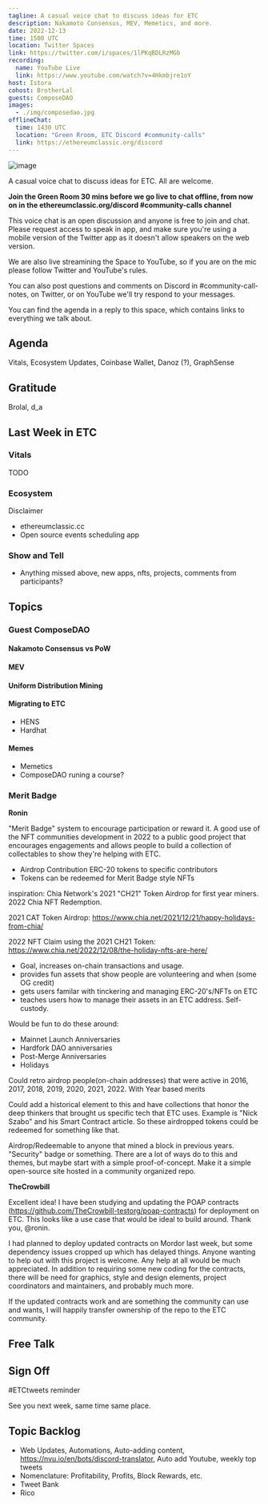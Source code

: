 ```yaml
---
tagline: A casual voice chat to discuss ideas for ETC
description: Nakamoto Consensus, MEV, Memetics, and more.
date: 2022-12-13
time: 1500 UTC
location: Twitter Spaces
link: https://twitter.com/i/spaces/1lPKqBDLRzMGb
recording:
  name: YouTube Live
  link: https://www.youtube.com/watch?v=4Hkmbjre1oY
host: Istora
cohost: BrotherLal
guests: ComposeDAO
images:
  - ./img/composedao.jpg
offlineChat:
  time: 1430 UTC
  location: "Green Rroom, ETC Discord #community-calls"
  link: https://ethereumclassic.org/discord
---
```


![image](https://user-images.githubusercontent.com/1696942/207199514-ca596e4b-6823-4bef-8d7d-3ed9ec0aa247.png)

A casual voice chat to discuss ideas for ETC. All are welcome.

**Join the Green Room 30 mins before we go live to chat offline, from now on in the ethereumclassic.org/discord #community-calls channel**

This voice chat is an open discussion and anyone is free to join and chat. Please request access to speak in app, and make sure you're using a mobile version of the Twitter app as it doesn't allow speakers on the web version.

We are also live streamining the Space to YouTube, so if you are on the mic please follow Twitter and YouTube's rules.

You can also post questions and comments on Discord in #community-call-notes, on Twitter, or on YouTube we'll try respond to your messages.

You can find the agenda in a reply to this space, which contains links to everything we talk about.

## Agenda

Vitals, Ecosystem Updates, Coinbase Wallet, Danoz (?), GraphSense

## Gratitude

Brolal, d_a

## Last Week in ETC

### Vitals

TODO

### Ecosystem

Disclaimer

- ethereumclassic.cc
- Open source events scheduling app

### Show and Tell

- Anything missed above, new apps, nfts, projects, comments from participants?

## Topics

### Guest ComposeDAO

#### Nakamoto Consensus vs PoW

#### MEV

#### Uniform Distribution Mining

#### Migrating to ETC

- HENS
- Hardhat

#### Memes

- Memetics
- ComposeDAO runing a course?

### Merit Badge

**Ronin**

"Merit Badge" system to encourage participation or reward it. A good use of the NFT communities development in 2022 to a public good project that encourages engagements and allows people to build a collection of collectables to show they're helping with ETC.

- Airdrop Contribution ERC-20 tokens to specific contributors
- Tokens can be redeemed for Merit Badge style NFTs

inspiration: Chia Network's 2021 "CH21" Token Airdrop for first year miners. 2022 Chia NFT Redemption.

2021 CAT Token Airdrop: https://www.chia.net/2021/12/21/happy-holidays-from-chia/

2022 NFT Claim using the 2021 CH21 Token: https://www.chia.net/2022/12/08/the-holiday-nfts-are-here/

- Goal, increases on-chain transactions and usage.
- provides fun assets that show people are volunteering and when (some OG credit)
- gets users familar with tinckering and managing ERC-20's/NFTs on ETC
- teaches users how to manage their assets in an ETC address. Self-custody.

Would be fun to do these around:

- Mainnet Launch Anniversaries
- Hardfork DAO anniversaries
- Post-Merge Anniversaries
- Holidays

Could retro airdrop people(on-chain addresses) that were active in 2016, 2017, 2018, 2019, 2020, 2021, 2022. With Year based merits

Could add a historical element to this and have collections that honor the deep thinkers that brought us specific tech that ETC uses. Example is "Nick Szabo" and his Smart Contract article. So these airdropped tokens could be redeemed for something like that.

Airdrop/Redeemable to anyone that mined a block in previous years. "Security" badge or something. There are a lot of ways do to this and themes, but maybe start with a simple proof-of-concept. Make it a simple open-source site hosted in a community organized repo.

**TheCrowbill**

Excellent idea! I have been studying and updating the POAP contracts (https://github.com/TheCrowbill-testorg/poap-contracts) for deployment on ETC. This looks like a use case that would be ideal to build around. Thank you, @ronin.

I had planned to deploy updated contracts on Mordor last week, but some dependency issues cropped up which has delayed things. Anyone wanting to help out with this project is welcome. Any help at all would be much appreciated. In addition to requiring some new coding for the contracts, there will be need for graphics, style and design elements, project coordinators and maintainers, and probably much more.

If the updated contracts work and are something the community can use and wants, I will happily transfer ownership of the repo to the ETC community.

## Free Talk

## Sign Off

#ETCtweets reminder

See you next week, same time same place.

## Topic Backlog

- Web Updates, Automations, Auto-adding content, https://nvu.io/en/bots/discord-translator, Auto add Youtube, weekly top tweets
- Nomenclature: Profitability, Profits, Block Rewards, etc.
- Tweet Bank
- Rico
